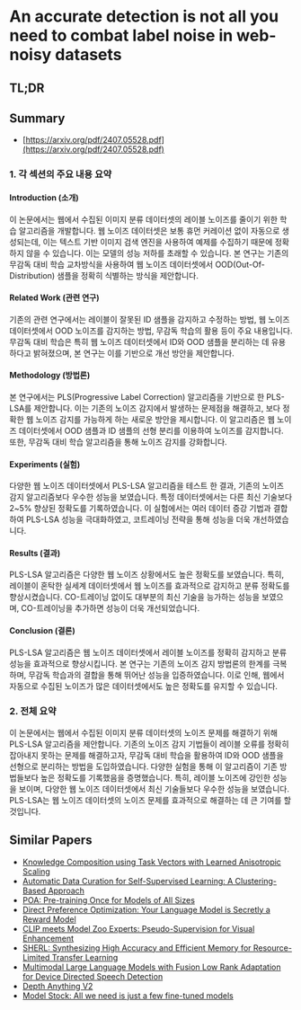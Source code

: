 # An accurate detection is not all you need to combat label noise in web-noisy datasets
## TL;DR
## Summary
- [https://arxiv.org/pdf/2407.05528.pdf](https://arxiv.org/pdf/2407.05528.pdf)

### 1. 각 섹션의 주요 내용 요약

#### Introduction (소개)
이 논문에서는 웹에서 수집된 이미지 분류 데이터셋의 레이블 노이즈를 줄이기 위한 학습 알고리즘을 개발합니다. 웹 노이즈 데이터셋은 보통 휴먼 커레이션 없이 자동으로 생성되는데, 이는 텍스트 기반 이미지 검색 엔진을 사용하여 예제를 수집하기 때문에 정확하지 않을 수 있습니다. 이는 모델의 성능 저하를 초래할 수 있습니다. 본 연구는 기존의 무감독 대비 학습 교차방식을 사용하여 웹 노이즈 데이터셋에서 OOD(Out-Of-Distribution) 샘플을 정확히 식별하는 방식을 제안합니다.

#### Related Work (관련 연구)
기존의 관련 연구에서는 레이블이 잘못된 ID 샘플을 감지하고 수정하는 방법, 웹 노이즈 데이터셋에서 OOD 노이즈를 감지하는 방법, 무감독 학습의 활용 등이 주요 내용입니다. 무감독 대비 학습은 특히 웹 노이즈 데이터셋에서 ID와 OOD 샘플을 분리하는 데 유용하다고 밝혀졌으며, 본 연구는 이를 기반으로 개선 방안을 제안합니다.

#### Methodology (방법론)
본 연구에서는 PLS(Progressive Label Correction) 알고리즘을 기반으로 한 PLS-LSA를 제안합니다. 이는 기존의 노이즈 감지에서 발생하는 문제점을 해결하고, 보다 정확한 웹 노이즈 감지를 가능하게 하는 새로운 방안을 제시합니다. 이 알고리즘은 웹 노이즈 데이터셋에서 OOD 샘플과 ID 샘플의 선형 분리를 이용하여 노이즈를 감지합니다. 또한, 무감독 대비 학습 알고리즘을 통해 노이즈 감지를 강화합니다.

#### Experiments (실험)
다양한 웹 노이즈 데이터셋에서 PLS-LSA 알고리즘을 테스트 한 결과, 기존의 노이즈 감지 알고리즘보다 우수한 성능을 보였습니다. 특정 데이터셋에서는 다른 최신 기술보다 2~5% 향상된 정확도를 기록하였습니다. 이 실험에서는 여러 데이터 증강 기법과 결합하여 PLS-LSA 성능을 극대화하였고, 코트레이닝 전략을 통해 성능을 더욱 개선하였습니다.

#### Results (결과)
PLS-LSA 알고리즘은 다양한 웹 노이즈 상황에서도 높은 정확도를 보였습니다. 특히, 레이블이 혼탁한 실세계 데이터셋에서 웹 노이즈를 효과적으로 감지하고 분류 정확도를 향상시켰습니다. CO-트레이닝 없이도 대부분의 최신 기술을 능가하는 성능을 보였으며, CO-트레이닝을 추가하면 성능이 더욱 개선되었습니다.

#### Conclusion (결론)
PLS-LSA 알고리즘은 웹 노이즈 데이터셋에서 레이블 노이즈를 정확히 감지하고 분류 성능을 효과적으로 향상시킵니다. 본 연구는 기존의 노이즈 감지 방법론의 한계를 극복하며, 무감독 학습과의 결합을 통해 뛰어난 성능을 입증하였습니다. 이로 인해, 웹에서 자동으로 수집된 노이즈가 많은 데이터셋에서도 높은 정확도를 유지할 수 있습니다.

### 2. 전체 요약
이 논문에서는 웹에서 수집된 이미지 분류 데이터셋의 노이즈 문제를 해결하기 위해 PLS-LSA 알고리즘을 제안합니다. 기존의 노이즈 감지 기법들이 레이블 오류를 정확히 잡아내지 못하는 문제를 해결하고자, 무감독 대비 학습을 활용하여 ID와 OOD 샘플을 선형으로 분리하는 방법을 도입하였습니다. 다양한 실험을 통해 이 알고리즘이 기존 방법들보다 높은 정확도를 기록했음을 증명했습니다. 특히, 레이블 노이즈에 강인한 성능을 보이며, 다양한 웹 노이즈 데이터셋에서 최신 기술들보다 우수한 성능을 보였습니다. PLS-LSA는 웹 노이즈 데이터셋의 노이즈 문제를 효과적으로 해결하는 데 큰 기여를 할 것입니다.

## Similar Papers
- [Knowledge Composition using Task Vectors with Learned Anisotropic Scaling](2407.02880.md)
- [Automatic Data Curation for Self-Supervised Learning: A Clustering-Based Approach](2405.15613.md)
- [POA: Pre-training Once for Models of All Sizes](2408.01031.md)
- [Direct Preference Optimization: Your Language Model is Secretly a Reward Model](2305.18290.md)
- [CLIP meets Model Zoo Experts: Pseudo-Supervision for Visual Enhancement](2310.14108.md)
- [SHERL: Synthesizing High Accuracy and Efficient Memory for Resource-Limited Transfer Learning](2407.07523.md)
- [Multimodal Large Language Models with Fusion Low Rank Adaptation for Device Directed Speech Detection](2406.09617.md)
- [Depth Anything V2](2406.09414.md)
- [Model Stock: All we need is just a few fine-tuned models](2403.19522.md)
